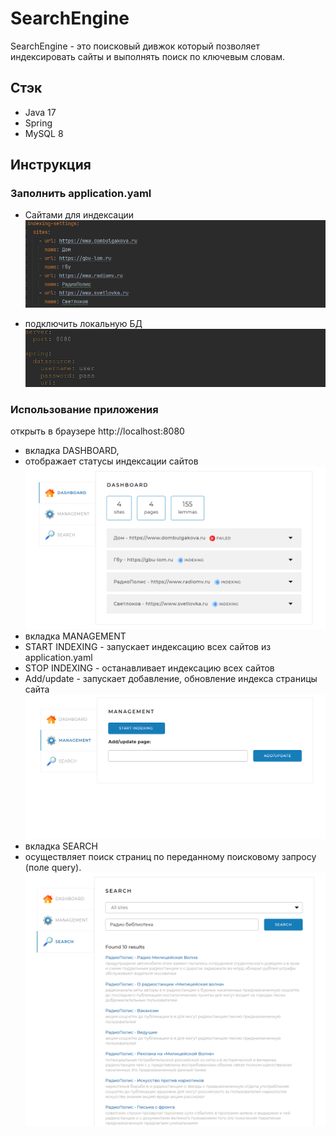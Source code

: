 # SearchEngine

SearchEngine - это поисковый дивжок который позволяет индексировать сайты и выполнять поиск по ключевым словам. 

## Стэк
* Java 17
* Spring
* MySQL 8

## Инструкция
### Заполнить application.yaml 
* Сайтами для индексации<br>
![img_3.png](img_3.png)

* подключить локальную БД<br>
![img_2.png](img_2.png)

### Использование приложения
открыть в браузере http://localhost:8080 
* вкладка DASHBOARD, 
* отображает статусы индексации сайтов<br>
![img_4.png](img_4.png)
* вкладка MANAGEMENT
*  START INDEXING - запускает индексацию всех сайтов из application.yaml
*  STOP INDEXING - останавливает индексацию всех сайтов
*  Add/update - запускает добавление, обновление индекса страницы сайта
![img_5.png](img_5.png)
* вкладка SEARCH
* осуществляет поиск страниц по переданному поисковому запросу (поле query).
![img_6.png](img_6.png)


